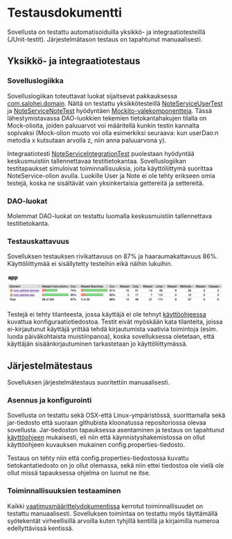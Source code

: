 # Testausdokumentti

Sovellusta on testattu automatisoiduilla yksikkö- ja integraatiotesteillä (JUnit-testit). Järjestelmätason testaus on tapahtunut manuaalisesti.

## Yksikkö- ja integraatiotestaus

### Sovelluslogiikka

Sovelluslogiikan toteuttavat luokat sijaitsevat pakkauksessa [com.salohei.domain](https://github.com/tsalohei/bike-tracker/tree/master/src/main/java/com/salohei/domain). Näitä on testattu yksikkötesteillä [NoteServiceUserTest](https://github.com/tsalohei/bike-tracker/blob/master/src/test/java/com/salohei/domain/NoteServiceUserTest.java) ja [NoteServiceNoteTest](https://github.com/tsalohei/bike-tracker/blob/master/src/test/java/com/salohei/domain/NoteServiceNoteTest.java) hyödyntäen [Mockito-valekomponentteja](https://site.mockito.org/). Tässä lähestymistavassa DAO-luokkien tekemien tietokantahakujen tilalla on Mock-olioita, joiden paluuarvot voi määritellä kunkin testin kannalta sopivaksi (Mock-olion muoto voi olla esimerkiksi seuraava: kun userDao:n metodia x kutsutaan arvolla z, niin anna paluuarvona y). 

Integraatiotesti [NoteServiceIntegrationTest](https://github.com/tsalohei/bike-tracker/blob/master/src/test/java/com/salohei/domain/NoteServiceIntegrationTest.java) puolestaan hyödyntää keskusmuistiin tallennettavaa testitietokantaa. Sovelluslogiikan testitapaukset simuloivat toiminnallisuuksia, joita käyttöliittymä suorittaa NoteService-olion avulla. Luokille User ja Note ei ole tehty erikseen omia testejä, koska ne sisältävät vain yksinkertaisia gettereitä ja settereitä.  

### DAO-luokat

Molemmat DAO-luokat on testattu luomalla keskusmuistiin tallennettava testitietokanta.

### Testauskattavuus

Sovelluksen testauksen rivikattavuus on 87% ja haaraumakattavuus 86%. Käyttöliittymää ei sisällytetty testeihin eikä näihin lukuihin.

![Testauskattavuus](https://raw.githubusercontent.com/tsalohei/bike-tracker/master/dokumentaatio/kuvat/testauskattavuus.png "Testauskattavuus")

Testejä ei tehty tilanteesta, jossa käyttäjä ei ole tehnyt [käyttöohjeessa](https://github.com/tsalohei/bike-tracker/blob/master/dokumentaatio/kayttoohje.md) kuvattua konfiguraatiotiedostoa. Testit eivät myöskään kata tilanteita, joissa ei-kirjautunut käyttäjä yrittää tehdä kirjautumista vaativia toimintoja (esim. luoda päiväkohtaista muistiinpanoa), koska sovelluksessa oletetaan, että käyttäjän sisäänkirjautuminen tarkastetaan jo käyttöliittymässä.

## Järjestelmätestaus

Sovelluksen järjestelmätestaus suoritettiin manuaalisesti.

### Asennus ja konfigurointi

Sovellusta on testattu sekä OSX-että Linux-ympäristössä, suorittamalla sekä jar-tiedosto että suoraan githubista kloonatussa repositoriossa olevaa sovellusta. Jar-tiedoston tapauksessa asentaminen ja testaus on tapahtunut [käyttöohjeen](https://github.com/tsalohei/bike-tracker/blob/master/dokumentaatio/kayttoohje.md) mukaisesti, eli niin että käynnistyshakemistossa on ollut käyttöohjeen kuvauksen mukainen config.properties-tiedosto.

Testaus on tehty niin että config.properties-tiedostossa kuvattu tietokantatiedosto on jo ollut olemassa, sekä niin ettei tiedostoa ole vielä ole ollut missä tapauksessa ohjelma on luonut ne itse.

### Toiminnallisuuksien testaaminen

Kaikki [vaatimusmäärittelydokumentissa](https://github.com/tsalohei/bike-tracker/blob/master/dokumentaatio/vaatimusmaarittely.md) kerrotut toiminnallisuudet on testattu manuaalisesti. Sovelluksen toimintaa on testattu myös täyttämällä syötekentät virheellisillä arvoilla kuten tyhjillä kentillä ja kirjaimilla numeroa edellyttävissä kentissä.

